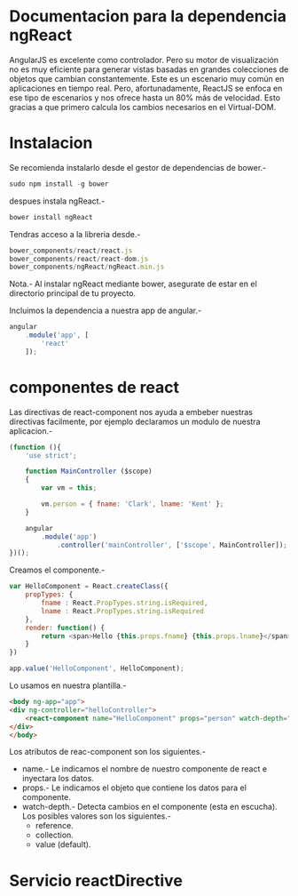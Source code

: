 Documentacion para la dependencia ngReact
=========================================

AngularJS es excelente como controlador. Pero su motor de visualización no es muy eficiente para generar vistas basadas en grandes colecciones de objetos que cambian constantemente. Este es un escenario muy común en aplicaciones en tiempo real. Pero, afortunadamente, ReactJS se enfoca en ese tipo de escenarios y nos ofrece hasta un 80% más de velocidad. Esto gracias a que primero calcula los cambios necesarios en el Virtual-DOM.

# Instalacion

Se recomienda instalarlo desde el gestor de dependencias de bower.-

```js
sudo npm install -g bower
```

despues instala ngReact.-

```js
bower install ngReact
```

Tendras acceso a la libreria desde.-

```js
bower_components/react/react.js
bower_components/react/react-dom.js
bower_components/ngReact/ngReact.min.js
```

Nota.- Al instalar ngReact mediante bower, asegurate de estar en el directorio principal de tu proyecto.

Incluimos la dependencia a nuestra app de angular.-

```js
angular
	.module('app', [
		'react'
	]);
```

# componentes de react

Las directivas de react-component nos ayuda a embeber nuestras directivas facilmente, por ejemplo declaramos un modulo de nuestra aplicacion.-

```js
(function (){
	'use strict';

	function MainController ($scope)
	{
		var vm = this;

		vm.person = { fname: 'Clark', lname: 'Kent' };
	}

	angular
		.module('app')
			.controller('mainController', ['$scope', MainController]);
})();
```

Creamos el componente.-

```js
var HelloComponent = React.createClass({
	propTypes: {
		fname : React.PropTypes.string.isRequired,
		lname : React.PropTypes.string.isRequired
	},
	render: function() {
		return <span>Hello {this.props.fname} {this.props.lname}</span>;
	}
})

app.value('HelloComponent', HelloComponent);
```

Lo usamos en nuestra plantilla.-

```html
<body ng-app="app">
<div ng-controller="helloController">
    <react-component name="HelloComponent" props="person" watch-depth="reference"/>
</div>
</body>
```

Los atributos de reac-component son los siguientes.-

* name.- Le indicamos el nombre de nuestro componente de react e inyectara los datos.
* props.- Le indicamos el objeto que contiene los datos para el componente.
* watch-depth.- Detecta cambios en el componente (esta en escucha). Los posibles valores son los siguientes.-
	* reference.
	* collection.
	* value (default).

# Servicio reactDirective

